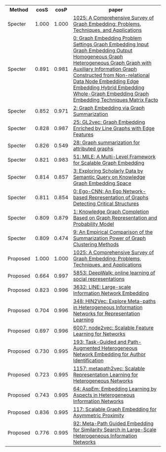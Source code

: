 <html><table><tr>
<th>Method</th>
<th>cosS</th>
<th>cosP</th>
<th>paper</th>
</tr>
<tr>
<td>Specter</td>
<td>1.000</td>
<td>1.000</td>
<td><a href="https://www.semanticscholar.org/paper/006906b6bbe5c1f378cde9fd86de1ce9e6b131da">1025: A Comprehensive Survey of Graph Embedding: Problems, Techniques, and Applications</a></td>
</tr>
<tr>
<td>Specter</td>
<td>0.891</td>
<td>0.981</td>
<td><a href="https://www.semanticscholar.org/paper/8b31f1fb9852b81ec71a110b7dc54f6ec91215f9">0: Graph Embedding Problem Settings Graph Embedding Input Graph Embedding Output Homogeneous Graph Heterogeneous Graph Graph with Auxiliary Information Graph Constructed from Non-relational Data Node Embedding Edge Embedding Hybrid Embedding Whole-Graph Embedding Graph Embedding Techniques Matrix Facto</a></td>
</tr>
<tr>
<td>Specter</td>
<td>0.852</td>
<td>0.971</td>
<td><a href="https://www.semanticscholar.org/paper/3aa2859ec99cca2beea631262c364535160f3e72">2: Graph Embedding via Graph Summarization</a></td>
</tr>
<tr>
<td>Specter</td>
<td>0.828</td>
<td>0.987</td>
<td><a href="https://www.semanticscholar.org/paper/a7df35d17d05d69e7085d1cfa288a235a8a86be1">25: GL2vec: Graph Embedding Enriched by Line Graphs with Edge Features</a></td>
</tr>
<tr>
<td>Specter</td>
<td>0.826</td>
<td>0.549</td>
<td><a href="https://www.semanticscholar.org/paper/6d3cfa80869548e64a8f5975a0067b6f353ef232">28: Graph summarization for attributed graphs</a></td>
</tr>
<tr>
<td>Specter</td>
<td>0.821</td>
<td>0.983</td>
<td><a href="https://www.semanticscholar.org/paper/984caf9e6f3e912b33356be2e1fba9ab2676fd79">51: MILE: A Multi-Level Framework for Scalable Graph Embedding</a></td>
</tr>
<tr>
<td>Specter</td>
<td>0.814</td>
<td>0.857</td>
<td><a href="https://www.semanticscholar.org/paper/9b68475f787be0999e7d09456003e664d37c2155">3: Exploring Scholarly Data by Semantic Query on Knowledge Graph Embedding Space</a></td>
</tr>
<tr>
<td>Specter</td>
<td>0.811</td>
<td>0.854</td>
<td><a href="https://www.semanticscholar.org/paper/fae171266d33e6d28803b8f67fc098a02a971c49">0: Ego-CNN: An Ego Network-based Representation of Graphs Detecting Critical Structures</a></td>
</tr>
<tr>
<td>Specter</td>
<td>0.809</td>
<td>0.879</td>
<td><a href="https://www.semanticscholar.org/paper/5dfb5f46e85eebf4de8756e4ced61f80ed7a6691">1: Knowledge Graph Completion Based on Graph Representation and Probability Model</a></td>
</tr>
<tr>
<td>Specter</td>
<td>0.809</td>
<td>0.474</td>
<td><a href="https://www.semanticscholar.org/paper/ba188f1ff95a3e094038ce60cc9124d739d39546">9: An Empirical Comparison of the Summarization Power of Graph Clustering Methods</a></td>
</tr>
<tr>
<td>Proposed</td>
<td>1.000</td>
<td>1.000</td>
<td><a href="https://www.semanticscholar.org/paper/006906b6bbe5c1f378cde9fd86de1ce9e6b131da">1025: A Comprehensive Survey of Graph Embedding: Problems, Techniques, and Applications</a></td>
</tr>
<tr>
<td>Proposed</td>
<td>0.664</td>
<td>0.997</td>
<td><a href="https://www.semanticscholar.org/paper/fff114cbba4f3ba900f33da574283e3de7f26c83">5853: DeepWalk: online learning of social representations</a></td>
</tr>
<tr>
<td>Proposed</td>
<td>0.823</td>
<td>0.996</td>
<td><a href="https://www.semanticscholar.org/paper/0834e74304b547c9354b6d7da6fa78ef47a48fa8">3632: LINE: Large-scale Information Network Embedding</a></td>
</tr>
<tr>
<td>Proposed</td>
<td>0.704</td>
<td>0.996</td>
<td><a href="https://www.semanticscholar.org/paper/9d9d33843d018a77bad7f40da8f27671d29cd776">348: HIN2Vec: Explore Meta-paths in Heterogeneous Information Networks for Representation Learning</a></td>
</tr>
<tr>
<td>Proposed</td>
<td>0.697</td>
<td>0.996</td>
<td><a href="https://www.semanticscholar.org/paper/36ee2c8bd605afd48035d15fdc6b8c8842363376">6007: node2vec: Scalable Feature Learning for Networks</a></td>
</tr>
<tr>
<td>Proposed</td>
<td>0.730</td>
<td>0.995</td>
<td><a href="https://www.semanticscholar.org/paper/6b183d2297cb493a57dbc875689ab2430d870043">193: Task-Guided and Path-Augmented Heterogeneous Network Embedding for Author Identification</a></td>
</tr>
<tr>
<td>Proposed</td>
<td>0.723</td>
<td>0.995</td>
<td><a href="https://www.semanticscholar.org/paper/c0af91371f426ff92117d2ccdadb2032bec23d2c">1157: metapath2vec: Scalable Representation Learning for Heterogeneous Networks</a></td>
</tr>
<tr>
<td>Proposed</td>
<td>0.743</td>
<td>0.995</td>
<td><a href="https://www.semanticscholar.org/paper/f5dc944089829300f0039da85c7460077ceeecbc">64: AspEm: Embedding Learning by Aspects in Heterogeneous Information Networks</a></td>
</tr>
<tr>
<td>Proposed</td>
<td>0.836</td>
<td>0.995</td>
<td><a href="https://www.semanticscholar.org/paper/390bc9d41c1169d316accd993fc715b8ed17f269">117: Scalable Graph Embedding for Asymmetric Proximity</a></td>
</tr>
<tr>
<td>Proposed</td>
<td>0.776</td>
<td>0.995</td>
<td><a href="https://www.semanticscholar.org/paper/d61e3a22ba63fa11cd6e5a96d3cf9fef03522b41">92: Meta-Path Guided Embedding for Similarity Search in Large-Scale Heterogeneous Information Networks</a></td>
</tr>
</table></html>
